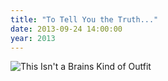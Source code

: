 ```yaml
---
title: "To Tell You the Truth..."
date: 2013-09-24 14:00:00
year: 2013
---
```

<img src="{{site.github.url}}/files/2013/09/brains-kind-of-outfit.png" alt="This Isn't a Brains Kind of Outfit" />
